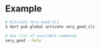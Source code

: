# Example

```sh
# Activate Very Good CLI
$ dart pub global activate very_good_cli

# See list of available commands
very_good --help
```
